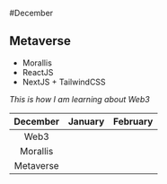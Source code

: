 #December

## Metaverse  
- Morallis 
- ReactJS
- NextJS + TailwindCSS


_This is how I am learning about Web3_


| December |January | February |
|:--:|:--:|:--:|
| Web3 | | |  |
| Morallis | | |  |
| Metaverse | | |  |


